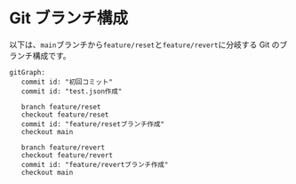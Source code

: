# Git ブランチ構成

以下は、`main`ブランチから`feature/reset`と`feature/revert`に分岐する Git のブランチ構成です。

```mermaid
gitGraph:
   commit id: "初回コミット"
   commit id: "test.json作成"

   branch feature/reset
   checkout feature/reset
   commit id: "feature/resetブランチ作成"
   checkout main

   branch feature/revert
   checkout feature/revert
   commit id: "feature/revertブランチ作成"
   checkout main

```
